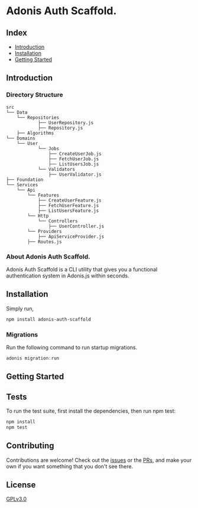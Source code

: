 # Adonis Auth Scaffold.

## Index

- [Introduction](#introduction)
- [Installation](#installation)
- [Getting Started](#getting-started)

## Introduction

### Directory Structure

```
src
└── Data
    └── Repositories
            ├── UserRepository.js
            ├── Repository.js
    ├── Algorithms
└── Domains
    └── User
            └── Jobs
                ├── CreateUserJob.js
                ├── FetchUserJob.js
                ├── ListUsersJob.js
            └── Validators
                ├── UserValidator.js
├── Foundation
└── Services
    └── Api
        └── Features
            ├── CreateUserFeature.js
            ├── FetchUserFeature.js
            ├── ListUsersFeature.js
        └── Http
            └── Controllers
                ├── UserController.js
        └── Providers
            ├── ApiServiceProvider.js
        ├── Routes.js
```

### About Adonis Auth Scaffold.

Adonis Auth Scaffold is a CLI utility that gives you a functional authentication system in Adonis.js
within seconds.

## Installation

Simply run,

```bash
npm install adonis-auth-scaffold
```

### Migrations

Run the following command to run startup migrations.

```js
adonis migration:run
```

## Getting Started

## Tests

To run the test suite, first install the dependencies, then run npm test:

```bash
npm install
npm test
```

## Contributing

Contributions are welcome! Check out the [issues](https://github.com/creatrixity/adonis-auth-scaffold/issues) or the [PRs](https://github.com/creatrixity/adonis-auth-scaffold/pull-requests), and make your own if you want something that you don't see there.

## License

[GPLv3.0](https://github.com/creatrixity/adonis-auth-scaffold)

